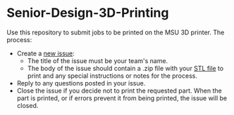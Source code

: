 # Senior-Design-3D-Printing

Use this repository to submit jobs to be printed on the MSU 3D printer. The process:

- Create a [new issue](https://github.com/msudesign/Senior-Design-3D-Printing/issues/new):
    - The title of the issue must be your team's name.
    - The body of the issue should contain a .zip file with your [STL file](https://en.wikipedia.org/wiki/STL_(file_format)) to print and any special instructions or notes for the process.
- Reply to any questions posted in your issue.
- Close the issue if you decide not to print the requested part. When the part is printed, or if errors prevent it from being printed, the issue will be closed.
